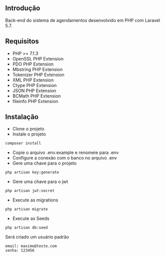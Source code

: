 ## Introdução
Back-end do sistema de agendamentos desenvolvido em PHP com Laravel 5.7.

## Requisitos
- PHP >= 7.1.3
- OpenSSL PHP Extension
- PDO PHP Extension
- Mbstring PHP Extension
- Tokenizer PHP Extension
- XML PHP Extension
- Ctype PHP Extension
- JSON PHP Extension
- BCMath PHP Extension
- fileinfo PHP Extension

## Instalação
- Clone o projeto
- Instale o projeto
```
composer install
```
- Copie o arquivo .env.example e renomeie para .env
- Configure a conexão com o banco no arquivo .env
- Gere uma chave para o projeto
```
php artisan key:generate
```
- Gere uma chave para o jwt
```
php artisan jwt:secret
```
- Execute as migrations
```
php artisan migrate
```
- Execute as Seeds
```
php artisan db:seed
```
Será criado um usuário padrão
```
email: maximo@teste.com
senha: 123456
```
